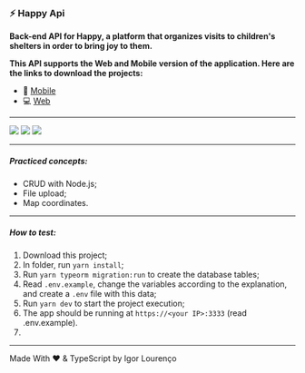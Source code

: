 ### ⚡ Happy Api
 

**Back-end API for Happy, a platform that organizes visits to children's shelters in order to bring joy to them.**

**This API supports the Web and Mobile version of the application. Here are the links to download the projects:**    
* 📱  [Mobile](https://github.com/igorlrnc/happy-mobile)
* 💻 [Web](https://github.com/igorlrnc/happy-web)

---

<p class="align-center">
<img src="https://img.shields.io/badge/node.js%20-%2343853D.svg?&style=for-the-badge&logo=node.js&logoColor=white"/>
<img src="https://img.shields.io/badge/typescript%20-%23007ACC.svg?&style=for-the-badge&logo=typescript&logoColor=white"/>
<img src ="https://img.shields.io/badge/sqlite-%2307405e.svg?&style=for-the-badge&logo=sqlite&logoColor=white"/>
</p>

---

##### Practiced concepts:
* CRUD with Node.js;
* File upload;
* Map coordinates.

---

##### How to test:
1. Download this project;
2. In folder, run ```yarn install```;
3. Run ```yarn typeorm migration:run``` to create the database tables;
4. Read ```.env.example```, change the variables according to the explanation, and create a ```.env``` file with this data;
5. Run ```yarn dev``` to start the project execution;
6. The app should be running at ```https://<your IP>:3333``` (read .env.example).
7.

---

Made With ❤️ & TypeScript by Igor Lourenço
